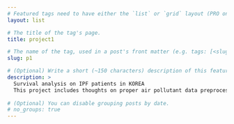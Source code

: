 ```yaml
---
# Featured tags need to have either the `list` or `grid` layout (PRO only).
layout: list

# The title of the tag's page.
title: project1

# The name of the tag, used in a post's front matter (e.g. tags: [<slug>]).
slug: p1

# (Optional) Write a short (~150 characters) description of this featured tag.
description: >
  Survival analysis on IPF patients in KOREA
  This project includes thoughts on proper air pollutant data preprocessing, too!
  
# (Optional) You can disable grouping posts by date.
# no_groups: true
---
```

